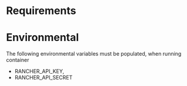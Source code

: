 # Requirements

# Environmental
The following environmental variables must be populated, when running container 

 - RANCHER_API_KEY,
 - RANCHER_API_SECRET
